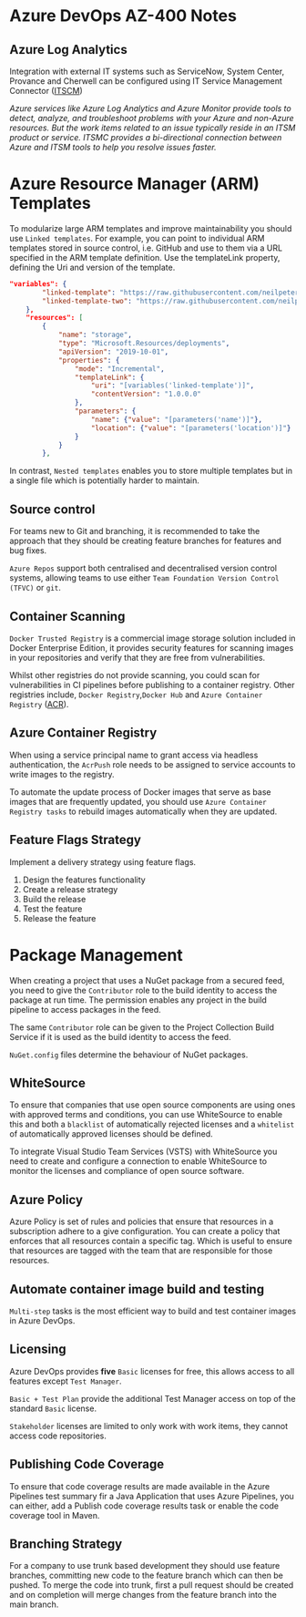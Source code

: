# Azure DevOps AZ-400 Notes

## Azure Log Analytics

Integration with external IT systems such as ServiceNow, System Center, Provance and Cherwell can be configured using IT Service Management Connector ([ITSCM](https://docs.microsoft.com/en-us/azure/azure-monitor/platform/itsmc-overview))

*Azure services like Azure Log Analytics and Azure Monitor provide tools to detect, analyze, and troubleshoot problems with your Azure and non-Azure resources. But the work items related to an issue typically reside in an ITSM product or service. ITSMC provides a bi-directional connection between Azure and ITSM tools to help you resolve issues faster.*

# Azure Resource Manager (ARM) Templates

To modularize large ARM templates and improve maintainability you should use `Linked templates`. For example, you can point to individual ARM templates stored  in source control, i.e. GitHub and use to them via a URL specified in the ARM template definition. Use the templateLink property, defining the Uri and version of the template.

```json
"variables": {
        "linked-template": "https://raw.githubusercontent.com/neilpeterson/arm-deployment-demo/master/linked-tempate/artifacts/storage.json",
        "linked-template-two": "https://raw.githubusercontent.com/neilpeterson/arm-deployment-demo/master/linked-tempate/artifacts/identity.json"
    },
    "resources": [
        {
            "name": "storage",
            "type": "Microsoft.Resources/deployments",
            "apiVersion": "2019-10-01",
            "properties": {
                "mode": "Incremental",
                "templateLink": {
                    "uri": "[variables('linked-template')]",
                    "contentVersion": "1.0.0.0"
                },
                "parameters": {
                    "name": {"value": "[parameters('name')]"},
                    "location": {"value": "[parameters('location')]"}
                }
            }
        },
```

In contrast, `Nested templates` enables you to store multiple templates but in a single file which is potentially harder to maintain.

## Source control

For teams new to Git and branching, it is recommended to take the approach that they should be creating feature branches for features and bug fixes.

`Azure Repos` support both centralised and decentralised version control systems, allowing teams to use either `Team Foundation Version Control (TFVC)` or `git`.

## Container Scanning

`Docker Trusted Registry` is a commercial image storage solution included in Docker Enterprise Edition, it provides security features for scanning images in your repositories and verify that they are free from vulnerabilities.

Whilst other registries do not provide scanning, you could scan for vulnerabilities in CI pipelines before publishing to a container registry. Other registries include, `Docker Registry`,`Docker Hub` and `Azure Container Registry` ([ACR](https://docs.microsoft.com/en-us/azure/container-registry/)).

## Azure Container Registry

When using a service principal name to grant access via headless authentication, the `AcrPush` role needs to be assigned to service accounts to write images to the registry.

To automate the update process of Docker images that serve as base images that are frequently updated, you should use `Azure Container Registry tasks` to rebuild images automatically when they are updated.

## Feature Flags Strategy

Implement a delivery strategy using feature flags.

1. Design the features functionality
2. Create a release strategy
3. Build the release
4. Test the feature
5. Release the feature

# Package Management

When creating a project that uses a NuGet package from a secured feed, you need to give the `Contributor` role to the build identity to access the package at run time. The permission enables any project in the build pipeline to access packages in the feed.

The same `Contributor` role can be given to the Project Collection Build Service if it is used as the build identity to access the feed.

`NuGet.config` files determine the behaviour of NuGet packages.

## WhiteSource

To ensure that companies that use open source components are using ones with approved terms and conditions, you can use WhiteSource to enable this and both a `blacklist` of automatically rejected licenses and a `whitelist` of automatically approved licenses should be defined.

To integrate Visual Studio Team Services (VSTS) with WhiteSource you need to create and configure a connection to enable WhiteSource to monitor the licenses and compliance of open source software.

## Azure Policy

Azure Policy is set of rules and policies that ensure that resources in a subscription adhere to a give configuration. You can create a policy that enforces that all resources contain a specific tag. Which is useful to ensure that resources are tagged with the team that are responsible for those resources.

## Automate container image build and testing

`Multi-step` tasks is the most efficient way to build and test container images in Azure DevOps.

## Licensing

Azure DevOps provides **five** `Basic` licenses for free, this allows access to all features except `Test Manager`.

`Basic + Test Plan` provide the additional Test Manager access on top of the standard `Basic` license.

`Stakeholder` licenses are limited to only work with work items, they cannot access code repositories.

## Publishing Code Coverage

To ensure that code coverage results are made available in the Azure Pipelines test summary fir a Java Application that uses Azure Pipelines, you can either, add a Publish code coverage results task or enable the code coverage tool in Maven.

## Branching Strategy

For a company to use trunk based development they should use feature branches, committing new code to the feature branch which can then be pushed. To merge the code into trunk, first a pull request should be created and on completion will merge changes from the feature branch into the main branch.